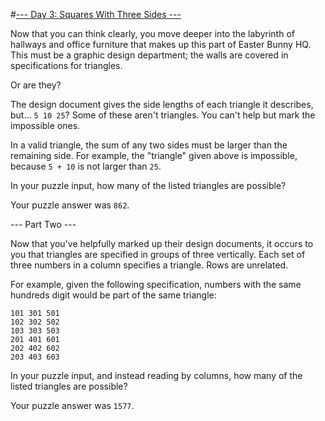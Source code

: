 #[--- Day 3: Squares With Three Sides ---](http://adventofcode.com/2016/day/3)

Now that you can think clearly, you move deeper into the labyrinth of hallways and office furniture that makes up this part of Easter Bunny HQ. This must be a graphic design department; the walls are covered in specifications for triangles.

Or are they?

The design document gives the side lengths of each triangle it describes, but... ``5 10 25``? Some of these aren't triangles. You can't help but mark the impossible ones.

In a valid triangle, the sum of any two sides must be larger than the remaining side. For example, the "triangle" given above is impossible, because ``5 + 10`` is not larger than ``25``.

In your puzzle input, how many of the listed triangles are possible?

Your puzzle answer was ``862``.

--- Part Two ---

Now that you've helpfully marked up their design documents, it occurs to you that triangles are specified in groups of three vertically. Each set of three numbers in a column specifies a triangle. Rows are unrelated.

For example, given the following specification, numbers with the same hundreds digit would be part of the same triangle:

``101 301 501``  
``102 302 502``  
``103 303 503``  
``201 401 601``  
``202 402 602``  
``203 403 603``  

In your puzzle input, and instead reading by columns, how many of the listed triangles are possible?

Your puzzle answer was ``1577``.
